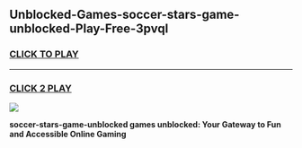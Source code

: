 
## Unblocked-Games-soccer-stars-game-unblocked-Play-Free-3pvql
<h3>
<a href="https://premium76.site?title=soccer-stars-game-unblocked&ref=24M">CLICK TO PLAY</a></h3>
<hr>

<h3>
<a href="https://premium76.site?title=soccer-stars-game-unblocked&ref=24M">CLICK 2 PLAY</a>
  
</h3>

<a href="https://premium76.site?title=soccer-stars-game-unblocked&ref=24M"><img src="https://clearcache.store/games.png"></a>


**soccer-stars-game-unblocked games unblocked: Your Gateway to Fun and Accessible Online Gaming**
